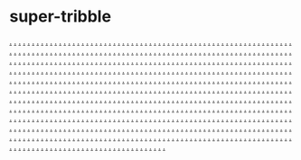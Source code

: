 # super-tribble
<a href="https://ms-45.weebly.com/">.</a>
<a href="https://ms-46.weebly.com/">.</a>
<a href="https://ms-47.weebly.com/">.</a>
<a href="https://ms-48.weebly.com/">.</a>
<a href="https://ms-49.weebly.com/">.</a>
<a href="https://ms-50.weebly.com/">.</a>
<a href="https://ms-51.weebly.com/">.</a>
<a href="https://ms-52.weebly.com/">.</a>
<a href="https://ms-53.weebly.com/">.</a>
<a href="https://ms-54.weebly.com/">.</a>
<a href="https://ms-45.weebly.com/">.</a>
<a href="https://dts-01.weebly.com/">.</a>
<a href="https://dts-02.weebly.com/">.</a>
<a href="https://dts-03.weebly.com/">.</a>
<a href="https://dts-04s.weebly.com/">.</a>
<a href="https://dts-05.weebly.com/">.</a>
<a href="https://dts-06.weebly.com/">.</a>
<a href="https://dts-07.weebly.com/">.</a>
<a href="https://dts-08.weebly.com/">.</a>
<a href="https://dts-09.weebly.com/">.</a>
<a href="https://dts-10.weebly.com/">.</a>
<a href="https://dts-11.weebly.com/">.</a>
<a href="https://dts-12.weebly.com/">.</a>
<a href="https://dts-13.weebly.com/">.</a>
<a href="https://dts-14.weebly.com/">.</a>
<a href="https://dts-15.weebly.com/">.</a>
<a href="https://dts-16.weebly.com/">.</a>
<a href="https://dts-17.weebly.com/">.</a>
<a href="https://dts-18.weebly.com/">.</a>
<a href="https://dts-19.weebly.com/">.</a>
<a href="https://dts-20.weebly.com/">.</a>
<a href="https://ms-46.weebly.com/">.</a>
<a href="https://dts-21.weebly.com/">.</a>
<a href="https://dts-22.weebly.com/">.</a>
<a href="https://dts-23.weebly.com/">.</a>
<a href="https://dts-24.weebly.com/">.</a>
<a href="https://dts-25.weebly.com/">.</a>
<a href="https://dts-26.weebly.com/">.</a>
<a href="https://dts-27.weebly.com/">.</a>
<a href="https://dts-28.weebly.com/">.</a>
<a href="https://dts-29.weebly.com/">.</a>
<a href="https://dts-30.weebly.com/">.</a>
<a href="https://dts-31.weebly.com/">.</a>
<a href="https://dts-32.weebly.com/">.</a>
<a href="https://dts-33.weebly.com/">.</a>
<a href="https://dts-34.weebly.com/">.</a>
<a href="https://dts-35.weebly.com/">.</a>
<a href="https://dts-36.weebly.com/">.</a>
<a href="https://dts-37.weebly.com/">.</a>
<a href="https://dts-38.weebly.com/">.</a>
<a href="https://dts-39.weebly.com/">.</a>
<a href="https://dts-40.weebly.com/">.</a>
<a href="https://vns-51.weebly.com/">.</a>
<a href="https://vns-52.weebly.com/">.</a>
<a href="https://vns-53.weebly.com/">.</a>
<a href="https://vns-54.weebly.com/">.</a>
<a href="https://vns-55.weebly.com/">.</a>
<a href="https://vns-56.weebly.com/">.</a>
<a href="https://vns-57.weebly.com/">.</a>
<a href="https://vns-58.weebly.com/">.</a>
<a href="https://vns-59.weebly.com/">.</a>
<a href="https://vns-60.weebly.com/">.</a>
<a href="https://vns-61.weebly.com/">.</a>
<a href="https://vns-62.weebly.com/">.</a>
<a href="https://vns-63.weebly.com/">.</a>
<a href="https://vns-64.weebly.com/">.</a>
<a href="https://vns-65.weebly.com/">.</a>
<a href="https://vns-66.weebly.com/">.</a>
<a href="https://vns-67.weebly.com/">.</a>
<a href="https://vns-68.weebly.com/">.</a>
<a href="https://vns-69.weebly.com/">.</a>
<a href="https://vns-70.weebly.com/">.</a>
<a href="https://vns-71.weebly.com/">.</a>
<a href="https://vns-72.weebly.com/">.</a>
<a href="https://vns-73.weebly.com/">.</a>
<a href="https://vns-74.weebly.com/">.</a>
<a href="https://vns-75.weebly.com/">.</a>
<a href="https://vns-76.weebly.com/">.</a>
<a href="https://vns-77.weebly.com/">.</a>
<a href="https://vns-78.weebly.com/">.</a>
<a href="https://vns-79.weebly.com/">.</a>
<a href="https://vns-80.weebly.com/">.</a>
<a href="https://vns-51.weebly.com/">.</a>
<a href="https://plzs01.wordpress.com/">.</a>
<a href="https://plzs02.wordpress.com/">.</a>
<a href="https://plzs03.wordpress.com/">.</a>
<a href="https://plzs04.wordpress.com/">.</a>
<a href="https://plzs05.wordpress.com/">.</a>
<a href="https://plzs06.wordpress.com/">.</a>
<a href="https://plzs069.wordpress.com/">.</a>
<a href="https://plzs08.wordpress.com/">.</a>
<a href="https://plzs09.wordpress.com/">.</a>
<a href="https://plzs10.wordpress.com/">.</a>
<a href="https://plzs11.wordpress.com/">.</a>
<a href="https://plzs12.wordpress.com/">.</a>
<a href="https://plzs13.wordpress.com/">.</a>
<a href="https://plzs14.wordpress.com/">.</a>
<a href="https://plzs15.wordpress.com/">.</a>
<a href="https://vns-52.weebly.com/">.</a>
<a href="https://plzs16.wordpress.com/">.</a>
<a href="https://plzs17.wordpress.com/">.</a>
<a href="https://plzs18.wordpress.com/">.</a>
<a href="https://plzs19.wordpress.com/">.</a>
<a href="https://plzs20.wordpress.com/">.</a>
<a href="https://plzs-21.weebly.com/">.</a>
<a href="https://plzs-22.weebly.com/">.</a>
<a href="https://plzs-23.weebly.com/">.</a>
<a href="https://plzs-24.weebly.com/">.</a>
<a href="https://plzs-25.weebly.com/">.</a>
<a href="https://plzs-26.weebly.com/">.</a>
<a href="https://plzs-27.weebly.com/">.</a>
<a href="https://plzs-28.weebly.com/">.</a>
<a href="https://plzs-29.weebly.com/">.</a>
<a href="https://plzs-30.weebly.com/">.</a>
<a href="https://vns-53.weebly.com/">.</a>
<a href="https://plzs-31.weebly.com/">.</a>
<a href="https://plzs-32.weebly.com/">.</a>
<a href="https://plzs-33.weebly.com/">.</a>
<a href="https://plzs-34.weebly.com/">.</a>
<a href="https://plzs-35.weebly.com/">.</a>
<a href="https://plzs-36.weebly.com/">.</a>
<a href="https://plzs-37.weebly.com/">.</a>
<a href="https://plzs-38.weebly.com/">.</a>
<a href="https://plzs-39.weebly.com/">.</a>
<a href="https://plzs-40.weebly.com/">.</a>
<a href="https://plzs-41.weebly.com/">.</a>
<a href="https://plzs-42.weebly.com/">.</a>
<a href="https://plzs-43.weebly.com/">.</a>
<a href="https://plzs-44.weebly.com/">.</a>
<a href="https://plzs-45.weebly.com/">.</a>
<a href="https://vns-54.weebly.com/">.</a>
<a href="https://plzs-46.weebly.com/">.</a>
<a href="https://plzs-47.weebly.com/">.</a>
<a href="https://plzs-48.weebly.com/">.</a>
<a href="https://plzs-49.weebly.com/">.</a>
<a href="https://plzs-50.weebly.com/">.</a>
<a href="https://plzs-51.weebly.com/">.</a>
<a href="https://plzs-52.weebly.com/">.</a>
<a href="https://plzs-53.weebly.com/">.</a>
<a href="https://plzs-54.weebly.com/">.</a>
<a href="https://plzs-55.weebly.com/">.</a>
<a href="https://plzs-56.weebly.com/">.</a>
<a href="https://plzs-57.weebly.com/">.</a>
<a href="https://plzs-58.weebly.com/">.</a>
<a href="https://plzs-59.weebly.com/">.</a>
<a href="https://plzs-60.weebly.com/">.</a>
<a href="https://vns-55.weebly.com/">.</a>
<a href="https://plzs-61.weebly.com/">.</a>
<a href="https://plzs-62.weebly.com/">.</a>
<a href="https://plzs-63.weebly.com/">.</a>
<a href="https://plzs-64.weebly.com/">.</a>
<a href="https://plzs-65.weebly.com/">.</a>
<a href="https://plzs-66.weebly.com/">.</a>
<a href="https://plzs-67.weebly.com/">.</a>
<a href="https://plzs-68.weebly.com/">.</a>
<a href="https://plzs-69.weebly.com/">.</a>
<a href="https://plzs-70.weebly.com/">.</a>
<a href="https://plzs-71.weebly.com/">.</a>
<a href="https://plzs-72.weebly.com/">.</a>
<a href="https://plzs-73.weebly.com/">.</a>
<a href="https://plzs-74.weebly.com/">.</a>
<a href="https://plzs-75.weebly.com/">.</a>
<a href="https://vns-56.weebly.com/">.</a>
<a href="https://plzs-76.weebly.com/">.</a>
<a href="https://plzs-77.weebly.com/">.</a>
<a href="https://plzs-78.weebly.com/">.</a>
<a href="https://plzs-79.weebly.com/">.</a>
<a href="https://plzs-80.weebly.com/">.</a>
<a href="https://plzs-81.weebly.com/">.</a>
<a href="https://plzs-82.weebly.com/">.</a>
<a href="https://plzs-83.weebly.com/">.</a>
<a href="https://plzs-84.weebly.com/">.</a>
<a href="https://plzs-85.weebly.com/">.</a>
<a href="https://plzs-86.weebly.com/">.</a>
<a href="https://plzs-87.weebly.com/">.</a>
<a href="https://plzs-88.weebly.com/">.</a>
<a href="https://plzs-89.weebly.com/">.</a>
<a href="https://plzs-90.weebly.com/">.</a>
<a href="https://vns-57.weebly.com/">.</a>
<a href="https://plzs-91.weebly.com/">.</a>
<a href="https://plzs-92.weebly.com/">.</a>
<a href="https://plzs-93.weebly.com/">.</a>
<a href="https://plzs-94.weebly.com/">.</a>
<a href="https://plzs-95.weebly.com/">.</a>
<a href="https://plzs-96.weebly.com/">.</a>
<a href="https://plzs-97.weebly.com/">.</a>
<a href="https://plzs-98.weebly.com/">.</a>
<a href="https://plzs-99.weebly.com/">.</a>
<a href="https://plzs-100.weebly.com/">.</a>
<a href="https://plzs-101.weebly.com/">.</a>
<a href="https://plzs-102.weebly.com/">.</a>
<a href="https://plzs-103.weebly.com/">.</a>
<a href="https://plzs-104.weebly.com/">.</a>
<a href="https://plzs-105.weebly.com/">.</a>
<a href="https://vns-58.weebly.com/">.</a>
<a href="https://plzs-106.weebly.com/">.</a>
<a href="https://plzs-107.weebly.com/">.</a>
<a href="https://plzs-108.weebly.com/">.</a>
<a href="https://plzs-109.weebly.com/">.</a>
<a href="https://plzs-110.weebly.com/">.</a>
<a href="https://plzs-111.weebly.com/">.</a>
<a href="https://plzs-112.weebly.com/">.</a>
<a href="https://plzs-113.weebly.com/">.</a>
<a href="https://plzs-114.weebly.com/">.</a>
<a href="https://plzs-115.weebly.com/">.</a>
<a href="https://plzs-116.weebly.com/">.</a>
<a href="https://plzs-117.weebly.com/">.</a>
<a href="https://plzs-118.weebly.com/">.</a>
<a href="https://plzs-119.weebly.com/">.</a>
<a href="https://plzs-120.weebly.com/">.</a>
<a href="https://vns-59.weebly.com/">.</a>
<a href="https://plzs-121.weebly.com/">.</a>
<a href="https://plzs-122.weebly.com/">.</a>
<a href="https://plzs-123.weebly.com/">.</a>
<a href="https://plzs-124.weebly.com/">.</a>
<a href="https://plzs-125.weebly.com/">.</a>
<a href="https://plzs-126.weebly.com/">.</a>
<a href="https://plzs-127.weebly.com/">.</a>
<a href="https://plzs-128.weebly.com/">.</a>
<a href="https://plzs-129.weebly.com/">.</a>
<a href="https://plzs-130.weebly.com/">.</a>
<a href="https://ms7718.wordpress.com/">.</a>
<a href="https://ms7725.wordpress.com/">.</a>
<a href="https://ms7730.wordpress.com/">.</a>
<a href="https://ms77324.wordpress.com/">.</a>
<a href="https://ms7752.wordpress.com/">.</a>
<a href="https://ms77595.wordpress.com/">.</a>
<a href="https://ms7770.wordpress.com/">.</a>
<a href="https://ms7772.wordpress.com/">.</a>
<a href="https://ms779.wordpress.com/">.</a>
<a href="https://ms7801.wordpress.com/">.</a>
<a href="https://ms781.wordpress.com/">.</a>
<a href="https://ms7825.wordpress.com/">.</a>
<a href="https://ms783.wordpress.com/">.</a>
<a href="https://ms7840.wordpress.com/">.</a>
<a href="https://ms7856.wordpress.com/">.</a>
<a href="https://ms7860.wordpress.com/">.</a>
<a href="https://ms78796.wordpress.com/">.</a>
<a href="https://ms7886.wordpress.com/">.</a>
<a href="https://ms7893.wordpress.com/">.</a>
<a href="https://ms7897.wordpress.com/">.</a>
<a href="https://ms791.wordpress.com/">.</a>
<a href="https://ms7924.wordpress.com/">.</a>
<a href="https://ms793.wordpress.com/">.</a>
<a href="https://ms794.wordpress.com/">.</a>
<a href="https://ms7940.wordpress.com/">.</a>
<a href="https://ms7966.wordpress.com/">.</a>
<a href="https://ms7975.wordpress.com/">.</a>
<a href="https://ms7980.wordpress.com/">.</a>
<a href="https://ms7993.wordpress.com/">.</a>
<a href="https://ms8009.wordpress.com/">.</a>
<a href="https://ms7725.wordpress.com/">.</a>
<a href="https://plzs01.wordpress.com/">.</a>
<a href="https://plzs02.wordpress.com/">.</a>
<a href="https://plzs03.wordpress.com/">.</a>
<a href="https://plzs04.wordpress.com/">.</a>
<a href="https://plzs05.wordpress.com/">.</a>
<a href="https://plzs06.wordpress.com/">.</a>
<a href="https://plzs069.wordpress.com/">.</a>
<a href="https://plzs08.wordpress.com/">.</a>
<a href="https://plzs09.wordpress.com/">.</a>
<a href="https://plzs10.wordpress.com/">.</a>
<a href="https://plzs11.wordpress.com/">.</a>
<a href="https://plzs12.wordpress.com/">.</a>
<a href="https://plzs13.wordpress.com/">.</a>
<a href="https://plzs14.wordpress.com/">.</a>
<a href="https://plzs15.wordpress.com/">.</a>
<a href="https://ms7730.wordpress.com/">.</a>
<a href="https://plzs16.wordpress.com/">.</a>
<a href="https://plzs17.wordpress.com/">.</a>
<a href="https://plzs18.wordpress.com/">.</a>
<a href="https://plzs19.wordpress.com/">.</a>
<a href="https://plzs20.wordpress.com/">.</a>
<a href="https://plzs-21.weebly.com/">.</a>
<a href="https://plzs-22.weebly.com/">.</a>
<a href="https://plzs-23.weebly.com/">.</a>
<a href="https://plzs-24.weebly.com/">.</a>
<a href="https://plzs-25.weebly.com/">.</a>
<a href="https://plzs-26.weebly.com/">.</a>
<a href="https://plzs-27.weebly.com/">.</a>
<a href="https://plzs-28.weebly.com/">.</a>
<a href="https://plzs-29.weebly.com/">.</a>
<a href="https://plzs-30.weebly.com/">.</a>
<a href="https://ms77324.wordpress.com/">.</a>
<a href="https://plzs-31.weebly.com/">.</a>
<a href="https://plzs-32.weebly.com/">.</a>
<a href="https://plzs-33.weebly.com/">.</a>
<a href="https://plzs-34.weebly.com/">.</a>
<a href="https://plzs-35.weebly.com/">.</a>
<a href="https://plzs-36.weebly.com/">.</a>
<a href="https://plzs-37.weebly.com/">.</a>
<a href="https://plzs-38.weebly.com/">.</a>
<a href="https://plzs-39.weebly.com/">.</a>
<a href="https://plzs-40.weebly.com/">.</a>
<a href="https://plzs-41.weebly.com/">.</a>
<a href="https://plzs-42.weebly.com/">.</a>
<a href="https://plzs-43.weebly.com/">.</a>
<a href="https://plzs-44.weebly.com/">.</a>
<a href="https://plzs-45.weebly.com/">.</a>
<a href="https://ms7752.wordpress.com/">.</a>
<a href="https://plzs-46.weebly.com/">.</a>
<a href="https://plzs-47.weebly.com/">.</a>
<a href="https://plzs-48.weebly.com/">.</a>
<a href="https://plzs-49.weebly.com/">.</a>
<a href="https://plzs-50.weebly.com/">.</a>
<a href="https://plzs-51.weebly.com/">.</a>
<a href="https://plzs-52.weebly.com/">.</a>
<a href="https://plzs-53.weebly.com/">.</a>
<a href="https://plzs-54.weebly.com/">.</a>
<a href="https://plzs-55.weebly.com/">.</a>
<a href="https://plzs-56.weebly.com/">.</a>
<a href="https://plzs-57.weebly.com/">.</a>
<a href="https://plzs-58.weebly.com/">.</a>
<a href="https://plzs-59.weebly.com/">.</a>
<a href="https://plzs-60.weebly.com/">.</a>
<a href="https://ms77595.wordpress.com/">.</a>
<a href="https://plzs-61.weebly.com/">.</a>
<a href="https://plzs-62.weebly.com/">.</a>
<a href="https://plzs-63.weebly.com/">.</a>
<a href="https://plzs-64.weebly.com/">.</a>
<a href="https://plzs-65.weebly.com/">.</a>
<a href="https://plzs-66.weebly.com/">.</a>
<a href="https://plzs-67.weebly.com/">.</a>
<a href="https://plzs-68.weebly.com/">.</a>
<a href="https://plzs-69.weebly.com/">.</a>
<a href="https://plzs-70.weebly.com/">.</a>
<a href="https://plzs-71.weebly.com/">.</a>
<a href="https://plzs-72.weebly.com/">.</a>
<a href="https://plzs-73.weebly.com/">.</a>
<a href="https://plzs-74.weebly.com/">.</a>
<a href="https://plzs-75.weebly.com/">.</a>
<a href="https://ms7772.wordpress.com/">.</a>
<a href="https://plzs-76.weebly.com/">.</a>
<a href="https://plzs-77.weebly.com/">.</a>
<a href="https://plzs-78.weebly.com/">.</a>
<a href="https://plzs-79.weebly.com/">.</a>
<a href="https://plzs-80.weebly.com/">.</a>
<a href="https://plzs-81.weebly.com/">.</a>
<a href="https://plzs-82.weebly.com/">.</a>
<a href="https://plzs-83.weebly.com/">.</a>
<a href="https://plzs-84.weebly.com/">.</a>
<a href="https://plzs-85.weebly.com/">.</a>
<a href="https://plzs-86.weebly.com/">.</a>
<a href="https://plzs-87.weebly.com/">.</a>
<a href="https://plzs-88.weebly.com/">.</a>
<a href="https://plzs-89.weebly.com/">.</a>
<a href="https://plzs-90.weebly.com/">.</a>
<a href="https://ms779.wordpress.com/">.</a>
<a href="https://plzs-91.weebly.com/">.</a>
<a href="https://plzs-92.weebly.com/">.</a>
<a href="https://plzs-93.weebly.com/">.</a>
<a href="https://plzs-94.weebly.com/">.</a>
<a href="https://plzs-95.weebly.com/">.</a>
<a href="https://plzs-96.weebly.com/">.</a>
<a href="https://plzs-97.weebly.com/">.</a>
<a href="https://plzs-98.weebly.com/">.</a>
<a href="https://plzs-99.weebly.com/">.</a>
<a href="https://plzs-100.weebly.com/">.</a>
<a href="https://plzs-101.weebly.com/">.</a>
<a href="https://plzs-102.weebly.com/">.</a>
<a href="https://plzs-103.weebly.com/">.</a>
<a href="https://plzs-104.weebly.com/">.</a>
<a href="https://plzs-105.weebly.com/">.</a>
<a href="https://ms7801.wordpress.com/">.</a>
<a href="https://plzs-106.weebly.com/">.</a>
<a href="https://plzs-107.weebly.com/">.</a>
<a href="https://plzs-108.weebly.com/">.</a>
<a href="https://plzs-109.weebly.com/">.</a>
<a href="https://plzs-110.weebly.com/">.</a>
<a href="https://plzs-111.weebly.com/">.</a>
<a href="https://plzs-112.weebly.com/">.</a>
<a href="https://plzs-113.weebly.com/">.</a>
<a href="https://plzs-114.weebly.com/">.</a>
<a href="https://plzs-115.weebly.com/">.</a>
<a href="https://plzs-116.weebly.com/">.</a>
<a href="https://plzs-117.weebly.com/">.</a>
<a href="https://plzs-118.weebly.com/">.</a>
<a href="https://plzs-119.weebly.com/">.</a>
<a href="https://plzs-120.weebly.com/">.</a>
<a href="https://ms781.wordpress.com/">.</a>
<a href="https://plzs-121.weebly.com/">.</a>
<a href="https://plzs-122.weebly.com/">.</a>
<a href="https://plzs-123.weebly.com/">.</a>
<a href="https://plzs-124.weebly.com/">.</a>
<a href="https://plzs-125.weebly.com/">.</a>
<a href="https://plzs-126.weebly.com/">.</a>
<a href="https://plzs-127.weebly.com/">.</a>
<a href="https://plzs-128.weebly.com/">.</a>
<a href="https://plzs-129.weebly.com/">.</a>
<a href="https://plzs-130.weebly.com/">.</a>
<a href="https://ms-891.weebly.com/">.</a>
<a href="https://ms-892.weebly.com/">.</a>
<a href="https://ms-893.weebly.com/">.</a>
<a href="https://ms-894.weebly.com/">.</a>
<a href="https://ms-895.weebly.com/">.</a>
<a href="https://ms-896.weebly.com/">.</a>
<a href="https://ms-897.weebly.com/">.</a>
<a href="https://ms-898.weebly.com/">.</a>
<a href="https://ms-899.weebly.com/">.</a>
<a href="https://ms-900.weebly.com/">.</a>
<a href="https://ms-901.weebly.com/">.</a>
<a href="https://ms-902.weebly.com/">.</a>
<a href="https://ms-903.weebly.com/">.</a>
<a href="https://ms-904.weebly.com/">.</a>
<a href="https://ms-905.weebly.com/">.</a>
<a href="https://ms-906.weebly.com/">.</a>
<a href="https://ms-907.weebly.com/">.</a>
<a href="https://ms-908.weebly.com/">.</a>
<a href="https://ms-909.weebly.com/">.</a>
<a href="https://ms-910.weebly.com/">.</a>
<a href="https://ms-911.weebly.com/">.</a>
<a href="https://ms-912.weebly.com/">.</a>
<a href="https://ms-913.weebly.com/">.</a>
<a href="https://ms-914.weebly.com/">.</a>
<a href="https://ms-915.weebly.com/">.</a>
<a href="https://ms-916.weebly.com/">.</a>
<a href="https://ms-917.weebly.com/">.</a>
<a href="https://ms-918.weebly.com/">.</a>
<a href="https://ms-919.weebly.com/">.</a>
<a href="https://ms-920.weebly.com/">.</a>
<a href="https://ms-891.weebly.com/">.</a>
<a href="https://vbn-01.weebly.com/">.</a>
<a href="https://vbn-02.weebly.com/">.</a>
<a href="https://vbn-03.weebly.com/">.</a>
<a href="https://vbn-04.weebly.com/">.</a>
<a href="https://vbn-05.weebly.com/">.</a>
<a href="https://vbn-06.weebly.com/">.</a>
<a href="https://vbn-07.weebly.com/">.</a>
<a href="https://vbn-08.weebly.com/">.</a>
<a href="https://vbn-09.weebly.com/">.</a>
<a href="https://vbn-10.weebly.com/">.</a>
<a href="https://vbn-11.weebly.com/">.</a>
<a href="https://vbn-12.weebly.com/">.</a>
<a href="https://vbn-13.weebly.com/">.</a>
<a href="https://vbn-14.weebly.com/">.</a>
<a href="https://vbn-15.weebly.com/">.</a>
<a href="https://ms-892.weebly.com/">.</a>
<a href="https://vbn-16.weebly.com/">.</a>
<a href="https://vbn-17.weebly.com/">.</a>
<a href="https://vbn-18.weebly.com/">.</a>
<a href="https://vbn-19.weebly.com/">.</a>
<a href="https://vbn-20.weebly.com/">.</a>
<a href="https://vbn-21.weebly.com/">.</a>
<a href="https://vbn-22.weebly.com/">.</a>
<a href="https://vbn-23.weebly.com/">.</a>
<a href="https://vbn-24.weebly.com/">.</a>
<a href="https://vbn-25.weebly.com/">.</a>
<a href="https://vbn-26.weebly.com/">.</a>
<a href="https://vbn-27.weebly.com/">.</a>
<a href="https://vbn-28.weebly.com/">.</a>
<a href="https://vbn-29.weebly.com/">.</a>
<a href="https://vbn-30.weebly.com/">.</a>
<a href="https://ms-893.weebly.com/">.</a>
<a href="https://vbn-31.weebly.com/">.</a>
<a href="https://vbn-32.weebly.com/">.</a>
<a href="https://vbn-33.weebly.com/">.</a>
<a href="https://vbn-34.weebly.com/">.</a>
<a href="https://vbn-35.weebly.com/">.</a>
<a href="https://vbn-36.weebly.com/">.</a>
<a href="https://vbn-37.weebly.com/">.</a>
<a href="https://vbn-38.weebly.com/">.</a>
<a href="https://vbn-39.weebly.com/">.</a>
<a href="https://vbn-40.weebly.com/">.</a>
<a href="https://vbn-41.weebly.com/">.</a>
<a href="https://vbn-42.weebly.com/">.</a>
<a href="https://vbn-43.weebly.com/">.</a>
<a href="https://vbn-44.weebly.com/">.</a>
<a href="https://vbn-45.weebly.com/">.</a>
<a href="https://ms-894.weebly.com/">.</a>
<a href="https://vbn-46.weebly.com/">.</a>
<a href="https://vbn-47.weebly.com/">.</a>
<a href="https://vbn-48.weebly.com/">.</a>
<a href="https://vbn-49.weebly.com/">.</a>
<a href="https://vbn-50.weebly.com/">.</a>
<a href="https://vbn-51.weebly.com/">.</a>
<a href="https://vbn-52.weebly.com/">.</a>
<a href="https://vbn-53.weebly.com/">.</a>
<a href="https://vbn-54.weebly.com/">.</a>
<a href="https://vbn-55.weebly.com/">.</a>
<a href="https://vbn-56.weebly.com/">.</a>
<a href="https://vbn-57.weebly.com/">.</a>
<a href="https://vbn-58.weebly.com/">.</a>
<a href="https://vbn-59.weebly.com/">.</a>
<a href="https://vbn-60.weebly.com/">.</a>
<a href="https://ms-895.weebly.com/">.</a>
<a href="https://vbn-61.weebly.com/">.</a>
<a href="https://vbn-62.weebly.com/">.</a>
<a href="https://vbn-63.weebly.com/">.</a>
<a href="https://vbn-64.weebly.com/">.</a>
<a href="https://vbn-65.weebly.com/">.</a>
<a href="https://vbn-66.weebly.com/">.</a>
<a href="https://vbn-67.weebly.com/">.</a>
<a href="https://vbn-68.weebly.com/">.</a>
<a href="https://vbn-69.weebly.com/">.</a>
<a href="https://vbn-70.weebly.com/">.</a>
<a href="https://vbn-71.weebly.com/">.</a>
<a href="https://vbn-72.weebly.com/">.</a>
<a href="https://vbn-73.weebly.com/">.</a>
<a href="https://vbn-74.weebly.com/">.</a>
<a href="https://vbn-75.weebly.com/">.</a>
<a href="https://ms-896.weebly.com/">.</a>
<a href="https://vbn-76.weebly.com/">.</a>
<a href="https://vbn-77.weebly.com/">.</a>
<a href="https://vbn-78.weebly.com/">.</a>
<a href="https://vbn-79.weebly.com/">.</a>
<a href="https://vbn-80.weebly.com/">.</a>
<a href="https://vbn-81.weebly.com/">.</a>
<a href="https://vbn-82.weebly.com/">.</a>
<a href="https://vbn-83.weebly.com/">.</a>
<a href="https://vbn-84.weebly.com/">.</a>
<a href="https://vbn-85.weebly.com/">.</a>
<a href="https://vbn-86.weebly.com/">.</a>
<a href="https://vbn-87.weebly.com/">.</a>
<a href="https://vbn-88.weebly.com/">.</a>
<a href="https://vbn-89.weebly.com/">.</a>
<a href="https://vbn-90.weebly.com/">.</a>
<a href="https://ms-897.weebly.com/">.</a>
<a href="https://vbn-91.weebly.com/">.</a>
<a href="https://vbn-92.weebly.com/">.</a>
<a href="https://vbn-93.weebly.com/">.</a>
<a href="https://vbn-94.weebly.com/">.</a>
<a href="https://vbn-95.weebly.com/">.</a>
<a href="https://vbn-96.weebly.com/">.</a>
<a href="https://vbn-97.weebly.com/">.</a>
<a href="https://vbn-98.weebly.com/">.</a>
<a href="https://vbn-99.weebly.com/">.</a>
<a href="https://vbn-100.weebly.com/">.</a>
<a href="https://vbn-101.weebly.com/">.</a>
<a href="https://vbn-102.weebly.com/">.</a>
<a href="https://vbn-103.weebly.com/">.</a>
<a href="https://vbn-104.weebly.com/">.</a>
<a href="https://vbn-105.weebly.com/">.</a>
<a href="https://ms-898.weebly.com/">.</a>
<a href="https://vbn-106.weebly.com/">.</a>
<a href="https://vbn-107.weebly.com/">.</a>
<a href="https://vbn-108.weebly.com/">.</a>
<a href="https://vbn-109.weebly.com/">.</a>
<a href="https://vbn-110.weebly.com/">.</a>
<a href="https://vbn-111.weebly.com/">.</a>
<a href="https://vbn-112.weebly.com/">.</a>
<a href="https://vbn-113.weebly.com/">.</a>
<a href="https://vbn-114.weebly.com/">.</a>
<a href="https://vbn-115.weebly.com/">.</a>
<a href="https://vbn-116.weebly.com/">.</a>
<a href="https://vbn-117.weebly.com/">.</a>
<a href="https://vbn-118.weebly.com/">.</a>
<a href="https://vbn-119.weebly.com/">.</a>
<a href="https://vbn-120.weebly.com/">.</a>
<a href="https://ms-899.weebly.com/">.</a>
<a href="https://vbn-121.weebly.com/">.</a>
<a href="https://vbn-122.weebly.com/">.</a>
<a href="https://vbn-123.weebly.com/">.</a>
<a href="https://vbn-124.weebly.com/">.</a>
<a href="https://vbn-125.weebly.com/">.</a>
<a href="https://vbn-126.weebly.com/">.</a>
<a href="https://vbn-127.weebly.com/">.</a>
<a href="https://vbn-128.weebly.com/">.</a>
<a href="https://vbn-129.weebly.com/">.</a>
<a href="https://vbn-130.weebly.com/">.</a>
<a href="https://vns-81.weebly.com/">.</a>
<a href="https://vns-82.weebly.com/">.</a>
<a href="https://vns-83.weebly.com/">.</a>
<a href="https://vns-84.weebly.com/">.</a>
<a href="https://vns-85.weebly.com/">.</a>
<a href="https://vns-86.weebly.com/">.</a>
<a href="https://vns-87.weebly.com/">.</a>
<a href="https://vns-88.weebly.com/">.</a>
<a href="https://vns-89.weebly.com/">.</a>
<a href="https://vns-90.weebly.com/">.</a>
<a href="https://vns-91.weebly.com/">.</a>
<a href="https://vns-92.weebly.com/">.</a>
<a href="https://vns-93.weebly.com/">.</a>
<a href="https://vns-94.weebly.com/">.</a>
<a href="https://vns-95.weebly.com/">.</a>
<a href="https://vns-96.weebly.com/">.</a>
<a href="https://vns-97.weebly.com/">.</a>
<a href="https://vns-98.weebly.com/">.</a>
<a href="https://vns-99.weebly.com/">.</a>
<a href="https://vns-100.weebly.com/">.</a>
<a href="https://vns-101.weebly.com/">.</a>
<a href="https://vns-102.weebly.com/">.</a>
<a href="https://vns-103.weebly.com/">.</a>
<a href="https://vns-104.weebly.com/">.</a>
<a href="https://vns-105.weebly.com/">.</a>
<a href="https://vns-106.weebly.com/">.</a>
<a href="https://vns-107.weebly.com/">.</a>
<a href="https://vns-108.weebly.com/">.</a>
<a href="https://vns-109.weebly.com/">.</a>
<a href="https://vns-110.weebly.com/">.</a>
<a href="https://vns-81.weebly.com/">.</a>
<a href="https://vbn-01.weebly.com/">.</a>
<a href="https://vbn-02.weebly.com/">.</a>
<a href="https://vbn-03.weebly.com/">.</a>
<a href="https://vbn-04.weebly.com/">.</a>
<a href="https://vbn-05.weebly.com/">.</a>
<a href="https://vbn-06.weebly.com/">.</a>
<a href="https://vbn-07.weebly.com/">.</a>
<a href="https://vbn-08.weebly.com/">.</a>
<a href="https://vbn-09.weebly.com/">.</a>
<a href="https://vbn-10.weebly.com/">.</a>
<a href="https://vbn-11.weebly.com/">.</a>
<a href="https://vbn-12.weebly.com/">.</a>
<a href="https://vbn-13.weebly.com/">.</a>
<a href="https://vbn-14.weebly.com/">.</a>
<a href="https://vbn-15.weebly.com/">.</a>
<a href="https://vns-82.weebly.com/">.</a>
<a href="https://vbn-16.weebly.com/">.</a>
<a href="https://vbn-17.weebly.com/">.</a>
<a href="https://vbn-18.weebly.com/">.</a>
<a href="https://vbn-19.weebly.com/">.</a>
<a href="https://vbn-20.weebly.com/">.</a>
<a href="https://vbn-21.weebly.com/">.</a>
<a href="https://vbn-22.weebly.com/">.</a>
<a href="https://vbn-23.weebly.com/">.</a>
<a href="https://vbn-24.weebly.com/">.</a>
<a href="https://vbn-25.weebly.com/">.</a>
<a href="https://vbn-26.weebly.com/">.</a>
<a href="https://vbn-27.weebly.com/">.</a>
<a href="https://vbn-28.weebly.com/">.</a>
<a href="https://vbn-29.weebly.com/">.</a>
<a href="https://vbn-30.weebly.com/">.</a>
<a href="https://vns-83.weebly.com/">.</a>
<a href="https://vbn-31.weebly.com/">.</a>
<a href="https://vbn-32.weebly.com/">.</a>
<a href="https://vbn-33.weebly.com/">.</a>
<a href="https://vbn-34.weebly.com/">.</a>
<a href="https://vbn-35.weebly.com/">.</a>
<a href="https://vbn-36.weebly.com/">.</a>
<a href="https://vbn-37.weebly.com/">.</a>
<a href="https://vbn-38.weebly.com/">.</a>
<a href="https://vbn-39.weebly.com/">.</a>
<a href="https://vbn-40.weebly.com/">.</a>
<a href="https://vbn-41.weebly.com/">.</a>
<a href="https://vbn-42.weebly.com/">.</a>
<a href="https://vbn-43.weebly.com/">.</a>
<a href="https://vbn-44.weebly.com/">.</a>
<a href="https://vbn-45.weebly.com/">.</a>
<a href="https://vns-84.weebly.com/">.</a>
<a href="https://vbn-46.weebly.com/">.</a>
<a href="https://vbn-47.weebly.com/">.</a>
<a href="https://vbn-48.weebly.com/">.</a>
<a href="https://vbn-49.weebly.com/">.</a>
<a href="https://vbn-50.weebly.com/">.</a>
<a href="https://vbn-51.weebly.com/">.</a>
<a href="https://vbn-52.weebly.com/">.</a>
<a href="https://vbn-53.weebly.com/">.</a>
<a href="https://vbn-54.weebly.com/">.</a>
<a href="https://vbn-55.weebly.com/">.</a>
<a href="https://vbn-56.weebly.com/">.</a>
<a href="https://vbn-57.weebly.com/">.</a>
<a href="https://vbn-58.weebly.com/">.</a>
<a href="https://vbn-59.weebly.com/">.</a>
<a href="https://vbn-60.weebly.com/">.</a>
<a href="https://vns-85.weebly.com/">.</a>
<a href="https://vbn-61.weebly.com/">.</a>
<a href="https://vbn-62.weebly.com/">.</a>
<a href="https://vbn-63.weebly.com/">.</a>
<a href="https://vbn-64.weebly.com/">.</a>
<a href="https://vbn-65.weebly.com/">.</a>
<a href="https://vbn-66.weebly.com/">.</a>
<a href="https://vbn-67.weebly.com/">.</a>
<a href="https://vbn-68.weebly.com/">.</a>
<a href="https://vbn-69.weebly.com/">.</a>
<a href="https://vbn-70.weebly.com/">.</a>
<a href="https://vbn-71.weebly.com/">.</a>
<a href="https://vbn-72.weebly.com/">.</a>
<a href="https://vbn-73.weebly.com/">.</a>
<a href="https://vbn-74.weebly.com/">.</a>
<a href="https://vbn-75.weebly.com/">.</a>
<a href="https://vns-86.weebly.com/">.</a>
<a href="https://vbn-76.weebly.com/">.</a>
<a href="https://vbn-77.weebly.com/">.</a>
<a href="https://vbn-78.weebly.com/">.</a>
<a href="https://vbn-79.weebly.com/">.</a>
<a href="https://vbn-80.weebly.com/">.</a>
<a href="https://vbn-81.weebly.com/">.</a>
<a href="https://vbn-82.weebly.com/">.</a>
<a href="https://vbn-83.weebly.com/">.</a>
<a href="https://vbn-84.weebly.com/">.</a>
<a href="https://vbn-85.weebly.com/">.</a>
<a href="https://vbn-86.weebly.com/">.</a>
<a href="https://vbn-87.weebly.com/">.</a>
<a href="https://vbn-88.weebly.com/">.</a>
<a href="https://vbn-89.weebly.com/">.</a>
<a href="https://vbn-90.weebly.com/">.</a>
<a href="https://vns-87.weebly.com/">.</a>
<a href="https://vbn-91.weebly.com/">.</a>
<a href="https://vbn-92.weebly.com/">.</a>
<a href="https://vbn-93.weebly.com/">.</a>
<a href="https://vbn-94.weebly.com/">.</a>
<a href="https://vbn-95.weebly.com/">.</a>
<a href="https://vbn-96.weebly.com/">.</a>
<a href="https://vbn-97.weebly.com/">.</a>
<a href="https://vbn-98.weebly.com/">.</a>
<a href="https://vbn-99.weebly.com/">.</a>
<a href="https://vbn-100.weebly.com/">.</a>
<a href="https://vbn-101.weebly.com/">.</a>
<a href="https://vbn-102.weebly.com/">.</a>
<a href="https://vbn-103.weebly.com/">.</a>
<a href="https://vbn-104.weebly.com/">.</a>
<a href="https://vbn-105.weebly.com/">.</a>
<a href="https://vns-88.weebly.com/">.</a>
<a href="https://vbn-106.weebly.com/">.</a>
<a href="https://vbn-107.weebly.com/">.</a>
<a href="https://vbn-108.weebly.com/">.</a>
<a href="https://vbn-109.weebly.com/">.</a>
<a href="https://vbn-110.weebly.com/">.</a>
<a href="https://vbn-111.weebly.com/">.</a>
<a href="https://vbn-112.weebly.com/">.</a>
<a href="https://vbn-113.weebly.com/">.</a>
<a href="https://vbn-114.weebly.com/">.</a>
<a href="https://vbn-115.weebly.com/">.</a>
<a href="https://vbn-116.weebly.com/">.</a>
<a href="https://vbn-117.weebly.com/">.</a>
<a href="https://vbn-118.weebly.com/">.</a>
<a href="https://vbn-119.weebly.com/">.</a>
<a href="https://vbn-120.weebly.com/">.</a>
<a href="https://vns-89.weebly.com/">.</a>
<a href="https://vbn-121.weebly.com/">.</a>
<a href="https://vbn-122.weebly.com/">.</a>
<a href="https://vbn-123.weebly.com/">.</a>
<a href="https://vbn-124.weebly.com/">.</a>
<a href="https://vbn-125.weebly.com/">.</a>
<a href="https://vbn-126.weebly.com/">.</a>
<a href="https://vbn-127.weebly.com/">.</a>
<a href="https://vbn-128.weebly.com/">.</a>
<a href="https://vbn-129.weebly.com/">.</a>
<a href="https://vbn-130.weebly.com/">.</a>
